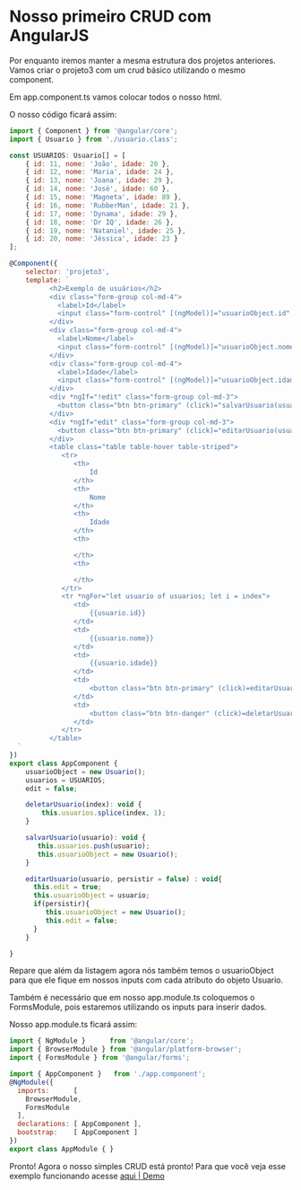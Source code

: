 # Nosso primeiro CRUD com AngularJS

Por enquanto iremos manter a mesma estrutura dos projetos anteriores.
Vamos criar o projeto3 com um crud básico utilizando o mesmo component.

Em app.component.ts vamos colocar todos o nosso html.

O nosso código ficará assim:

~~~javascript
import { Component } from '@angular/core';
import { Usuario } from './usuario.class';

const USUARIOS: Usuario[] = [
    { id: 11, nome: 'João', idade: 20 },
    { id: 12, nome: 'Maria', idade: 24 },
    { id: 13, nome: 'Joana', idade: 29 },
    { id: 14, nome: 'José', idade: 60 },
    { id: 15, nome: 'Magneta', idade: 89 },
    { id: 16, nome: 'RubberMan', idade: 21 },
    { id: 17, nome: 'Dynama', idade: 29 },
    { id: 18, nome: 'Dr IQ', idade: 26 },
    { id: 19, nome: 'Nataniel', idade: 25 },
    { id: 20, nome: 'Jéssica', idade: 23 }
];

@Component({
    selector: 'projeto3',
    template: `
          <h2>Exemplo de usuários</h2>
          <div class="form-group col-md-4">
            <label>Id</label>
            <input class="form-control" [(ngModel)]="usuarioObject.id"   />
          </div>
          <div class="form-group col-md-4">
            <label>Nome</label>
            <input class="form-control" [(ngModel)]="usuarioObject.nome"   />
          </div>
          <div class="form-group col-md-4">
            <label>Idade</label>
            <input class="form-control" [(ngModel)]="usuarioObject.idade"   />
          </div>
          <div *ngIf="!edit" class="form-group col-md-3">
            <button class="btn btn-primary" (click)="salvarUsuario(usuarioObject)">Salvar</button>
          </div>
          <div *ngIf="edit" class="form-group col-md-3">
            <button class="btn btn-primary" (click)="editarUsuario(usuarioObject, true)">Editar</button>
          </div>
          <table class="table table-hover table-striped">
             <tr>
                <th>
                    Id
                </th>
                <th>
                    Nome
                </th>
                <th>
                    Idade
                </th>
                <th>

                </th>
                <th>

                </th>
             </tr>
             <tr *ngFor="let usuario of usuarios; let i = index">
                <td>
                    {{usuario.id}}
                </td>
                <td>
                    {{usuario.nome}}
                </td>
                <td>
                    {{usuario.idade}}
                </td>
                <td>
                    <button class="btn btn-primary" (click)=editarUsuario(usuario)>Editar</button>
                </td>
                <td>
                    <button class="btn btn-danger" (click)=deletarUsuario(i)>Deletar</button>
                </td>
             </tr>
          </table>
  `
})
export class AppComponent {
    usuarioObject = new Usuario();
    usuarios = USUARIOS;
    edit = false;

    deletarUsuario(index): void {
        this.usuarios.splice(index, 1);
    }

    salvarUsuario(usuario): void {
       this.usuarios.push(usuario);
       this.usuarioObject = new Usuario();
    }

    editarUsuario(usuario, persistir = false) : void{
      this.edit = true;
      this.usuarioObject = usuario;
      if(persistir){
         this.usuarioObject = new Usuario();
         this.edit = false;
      }
    }

}


~~~

Repare que além da listagem agora nós também temos o usuarioObject para que ele fique em nossos inputs com cada atributo do objeto Usuario.

Também é necessário que em nosso app.module.ts coloquemos o FormsModule, pois estaremos utilizando os inputs para inserir dados.

Nosso app.module.ts ficará assim:


~~~javascript
import { NgModule }      from '@angular/core';
import { BrowserModule } from '@angular/platform-browser';
import { FormsModule } from '@angular/forms';

import { AppComponent }   from './app.component';
@NgModule({
  imports:      [
    BrowserModule,
    FormsModule
  ],
  declarations: [ AppComponent ],
  bootstrap:    [ AppComponent ]
})
export class AppModule { }
~~~

Pronto! Agora o nosso simples CRUD está pronto!
Para que você veja esse exemplo funcionando acesse [aqui | Demo](https://projeto3.herokuapp.com/)
